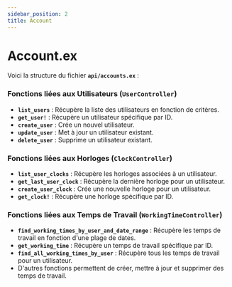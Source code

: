 ```yaml
---
sidebar_position: 2
title: Account
---
```


# Account.ex

Voici la structure du fichier **`api/accounts.ex`** :

### **Fonctions liées aux Utilisateurs (`UserController`)**

- **`list_users`** : Récupère la liste des utilisateurs en fonction de critères.
- **`get_user!`** : Récupère un utilisateur spécifique par ID.
- **`create_user`** : Crée un nouvel utilisateur.
- **`update_user`** : Met à jour un utilisateur existant.
- **`delete_user`** : Supprime un utilisateur existant.

### **Fonctions liées aux Horloges (`ClockController`)**

- **`list_user_clocks`** : Récupère les horloges associées à un utilisateur.
- **`get_last_user_clock`** : Récupère la dernière horloge pour un utilisateur.
- **`create_user_clock`** : Crée une nouvelle horloge pour un utilisateur.
- **`get_clock!`** : Récupère une horloge spécifique par ID.

### **Fonctions liées aux Temps de Travail (`WorkingTimeController`)**

- **`find_working_times_by_user_and_date_range`** : Récupère les temps de travail en fonction d'une plage de dates.
- **`get_working_time`** : Récupère un temps de travail spécifique par ID.
- **`find_all_working_times_by_user`** : Récupère tous les temps de travail pour un utilisateur.
- D'autres fonctions permettent de créer, mettre à jour et supprimer des temps de travail.